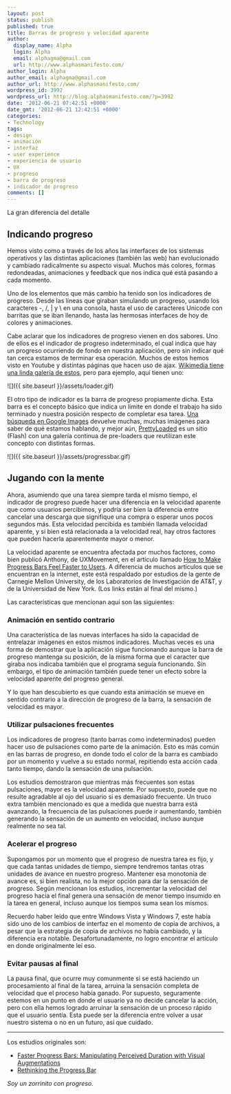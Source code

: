 ```yaml
---
layout: post
status: publish
published: true
title: Barras de progreso y velocidad aparente
author:
  display_name: Alpha
  login: Alpha
  email: alphagma@gmail.com
  url: http://www.alphasmanifesto.com/
author_login: Alpha
author_email: alphagma@gmail.com
author_url: http://www.alphasmanifesto.com/
wordpress_id: 3992
wordpress_url: http://blog.alphasmanifesto.com/?p=3992
date: '2012-06-21 07:42:51 +0000'
date_gmt: '2012-06-21 12:42:51 +0000'
categories:
- Technology
tags:
- design
- animación
- interfaz
- user experience
- experiencia de usuario
- UX
- progreso
- barra de progreso
- indicador de progreso
comments: []
---
```

La gran diferencia del detalle

## Indicando progreso

Hemos visto como a través de los años las interfaces de los sistemas operativos y las distintas aplicaciones (también las web) han evolucionado y cambiado radicalmente su aspecto visual. Muchos más colores, formas redondeadas, animaciones y feedback que nos indica qué está pasando a cada momento.

Uno de los elementos que más cambio ha tenido son los indicadores de progreso. Desde las líneas que giraban simulando un progreso, usando los caracteres -, /, | y \ en una consola, hasta el uso de caracteres Unicode con barritas que se iban llenando, hasta las hermosas interfaces de hoy de colores y animaciones.

Cabe aclarar que los indicadores de progreso vienen en dos sabores. Uno de ellos es el indicador de progreso indeterminado, el cual indica que hay un progreso ocurriendo de fondo en nuestra aplicación, pero sin indicar qué tan cerca estamos de terminar esa operación. Muchos de estos hemos visto en Youtube y distintas páginas que hacen uso de ajax. <a href="http://commons.wikimedia.org/wiki/Category:Throbbers">Wikimedia tiene una linda galería de estos</a>, pero para ejemplo, aquí tienen uno:

![]({{ site.baseurl }}/assets/loader.gif)


El otro tipo de indicador es la barra de progreso propiamente dicha. Esta barra es el concepto básico que indica un límite en donde el trabajo ha sido terminado y nuestra posición respecto de completar esa tarea. <a href="https://www.google.com/search?q=progress+bar&amp;sugexp=chrome,mod%3D11&amp;um=1&amp;ie=UTF-8&amp;hl=en&amp;tbm=isch&amp;source=og&amp;sa=N&amp;tab=wi&amp;authuser=0&amp;ei=KRDjT7fBCOuu2AWmlazqCw&amp;biw=1920&amp;bih=979&amp;sei=LBDjT62ZJIO42wWm8NTcCw">Una búsqueda en Google Images</a> devuelve muchas, muchas imágenes para saber de qué estamos hablando, y mejor aún, <a href="http://prettyloaded.com/">PrettyLoaded</a> es un sitio (Flash) con una galería continua de pre-loaders que reutilizan este concepto con distintas formas.

![]({{ site.baseurl }}/assets/progressbar.gif)

## Jugando con la mente

Ahora, asumiendo que una tarea siempre tarda el mismo tiempo, el indicador de progreso puede hacer una diferencia en la velocidad aparente que como usuarios percibimos, y podría ser bien la diferencia entre cancelar una descarga que signifique una compra o esperar unos pocos segundos más. Esta velocidad percibida es también llamada velocidad aparente, y si bien está relacionada a la velocidad real, hay otros factores que pueden hacerla aparentemente mayor o menor.

La velocidad aparente se encuentra afectada por muchos factores, como bien publicó Anthony, de UXMovement, en el artículo llamado <a href="http://uxmovement.com/buttons/how-to-make-progress-bars-feel-faster-to-users/">How to Make Progress Bars Feel Faster to Users</a>. A diferencia de muchos artículos que se encuentran en la internet, este está respaldado por estudios de la gente de Carnegie Mellon University, de los Laboratorios de Investigación de AT&amp;T, y de la Universidad de New York. (Los links están al final del mismo.)

Las características que mencionan aquí son las siguientes:

### Animación en sentido contrario

Una característica de las nuevas interfaces ha sido la capacidad de entrelazar imágenes en estos mismos indicadores. Muchas veces es una forma de demostrar que la aplicación sigue funcionando aunque la barra de progreso mantenga su posición, de la misma forma que el caracter que giraba nos indicaba también que el programa seguía funcionando. Sin embargo, el tipo de animación también puede tener un efecto sobre la velocidad aparente del progreso general.

Y lo que han descubierto es que cuando esta animación se mueve en sentido contrario a la dirección de progreso de la barra, la sensación de velocidad es mayor.

### Utilizar pulsaciones frecuentes

Los indicadores de progreso (tanto barras como indeterminados) pueden hacer uso de pulsaciones como parte de la animación. Esto es más común en las barras de progreso, en donde todo el color de la barra es cambiado por un momento y vuelve a su estado normal, repitiendo esta acción cada tanto tiempo, dando la sensación de una pulsación.

Los estudios demostraron que mientras más frecuentes son estas pulsaciones, mayor es la velocidad aparente. Por supuesto, puede que no resulte agradable al ojo del usuario si es demasiado frecuente. Un truco extra también mencionado es que a medida que nuestra barra está avanzando, la frecuencia de las pulsaciones puede ir aumentando, también generando la sensación de un aumento en velocidad, incluso aunque realmente no sea tal.

### Acelerar el progreso

Supongamos por un momento que el progreso de nuestra tarea es fijo, y que cada tantas unidades de tiempo, siempre tendremos tantas otras unidades de avance en nuestro progreso. Mantener esa monotonía de avance es, si bien realista, no la mejor opción para dar la sensación de progreso. Según mencionan los estudios, incrementar la velocidad del progreso hacia el final genera una sensación de menor tiempo insumido en la tarea en general, incluso aunque los tiempos suma sean los mismos.

Recuerdo haber leído que entre Windows Vista y Windows 7, este había sido uno de los cambios de interfaz en el momento de copia de archivos, a pesar que la estrategia de copia de archivos no había cambiado, y la diferencia era notable. Desafortunadamente, no logro encontrar el artículo en donde originalmente leí eso.

### Evitar pausas al final

La pausa final, que ocurre muy comunmente si se está haciendo un procesamiento al final de la tarea, arruina la sensación completa de velocidad que el proceso había ganado. Por supuesto, seguramente estemos en un punto en donde el usuario ya no decide cancelar la acción, pero con ella hemos logrado arruinar la sensación de un proceso rápido que el usuario sentía. Esta puede ser la diferencia entre volver a usar nuestro sistema o no en un futuro, así que cuidado.

---

Los estudios originales son:

- <a href="http://www.chrisharrison.net/projects/progressbars2/ProgressBarsHarrison.pdf">Faster Progress Bars: Manipulating Perceived Duration with Visual Augmentations</a>
- <a href="http://www.scribd.com/lmjabreu/d/2226848-Rethinking-The-Progress-Bar">Rethinking the Progress Bar</a>

_Soy un zorrinito con progreso._

